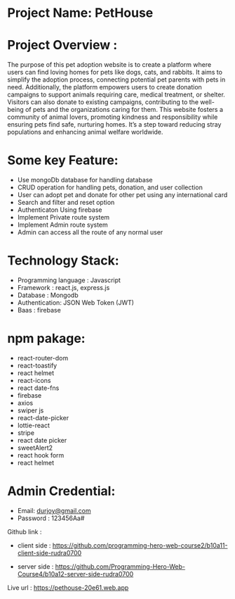 # Project Name: PetHouse

# Project Overview :
The purpose of this pet adoption website is to create a platform where users can find loving homes for pets like dogs, cats, and rabbits. It aims to simplify the adoption process, connecting potential pet parents with pets in need. Additionally, the platform empowers users to create donation campaigns to support animals requiring care, medical treatment, or shelter. Visitors can also donate to existing campaigns, contributing to the well-being of pets and the organizations caring for them. This website fosters a community of animal lovers, promoting kindness and responsibility while ensuring pets find safe, nurturing homes. It’s a step toward reducing stray populations and enhancing animal welfare worldwide.

# Some key Feature: 
- Use mongoDb database for handling  database
- CRUD operation for handling pets, donation, and user  collection
- User can adopt pet and donate for other pet using any international card
- Search and filter and reset option
- Authenticaton Using firebase
- Implement Private route system
- Implement Admin route system
- Admin can access all the route of any normal user

# Technology Stack: 
 - Programming language : Javascript
 - Framework : react.js, express.js
 - Database : Mongodb
 - Authentication: JSON Web Token (JWT)
 - Baas : firebase
# npm  pakage: 
- react-router-dom
- react-toastify
- react helmet
- react-icons
- react date-fns
- firebase
- axios
- swiper js
- react-date-picker
- lottie-react
- stripe 
- react date picker
- sweetAlert2
- react hook form
- react helmet

# Admin Credential: 
 - Email: durjoy@gmail.com
 - Password : 123456Aa#

Github link :

- client side :  https://github.com/programming-hero-web-course2/b10a11-client-side-rudra0700

- server side : https://github.com/Programming-Hero-Web-Course4/b10a12-server-side-rudra0700

Live url : https://pethouse-20e61.web.app